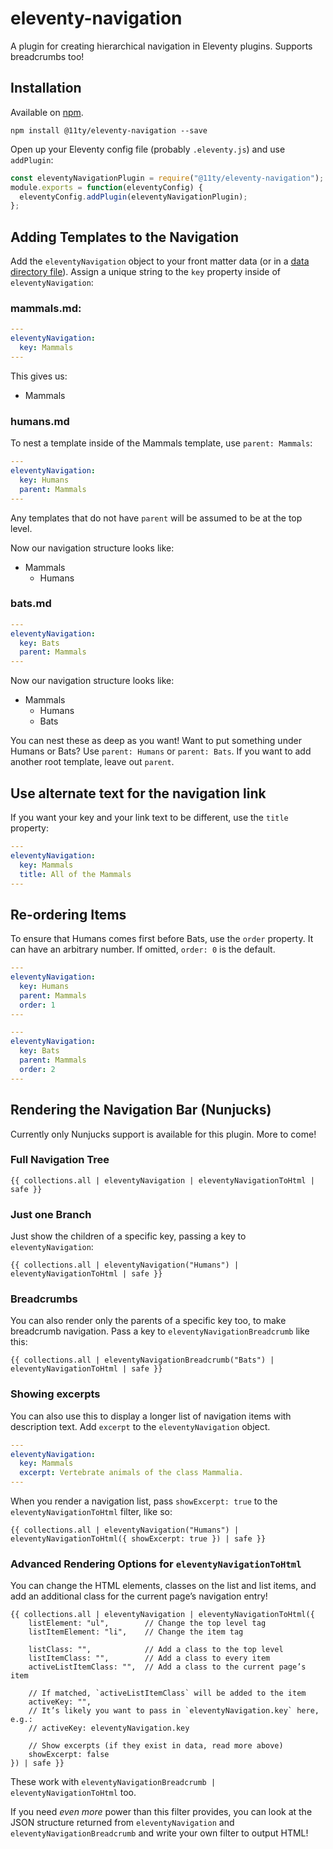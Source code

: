 # eleventy-navigation

A plugin for creating hierarchical navigation in Eleventy plugins. Supports breadcrumbs too!

## Installation

Available on [npm](https://www.npmjs.com/package/@11ty/eleventy-navigation).

```
npm install @11ty/eleventy-navigation --save
```

Open up your Eleventy config file (probably `.eleventy.js`) and use `addPlugin`:

```js
const eleventyNavigationPlugin = require("@11ty/eleventy-navigation");
module.exports = function(eleventyConfig) {
  eleventyConfig.addPlugin(eleventyNavigationPlugin);
};
```


## Adding Templates to the Navigation

Add the `eleventyNavigation` object to your front matter data (or in a [data directory file](https://www.11ty.io/docs/data-template-dir/)). Assign a unique string to the `key` property inside of `eleventyNavigation`:

### mammals.md:

```yaml
---
eleventyNavigation:
  key: Mammals
---
```

This gives us:

* Mammals

### humans.md

To nest a template inside of the Mammals template, use `parent: Mammals`:

```yaml
---
eleventyNavigation:
  key: Humans
  parent: Mammals
---
```

Any templates that do not have `parent` will be assumed to be at the top level.

Now our navigation structure looks like:

* Mammals
    - Humans

### bats.md

```yaml
---
eleventyNavigation:
  key: Bats
  parent: Mammals
---
```

Now our navigation structure looks like:

* Mammals
    - Humans
    - Bats

You can nest these as deep as you want! Want to put something under Humans or Bats? Use `parent: Humans` or `parent: Bats`. If you want to add another root template, leave out `parent`.

## Use alternate text for the navigation link

If you want your key and your link text to be different, use the `title` property:

```yaml
---
eleventyNavigation:
  key: Mammals
  title: All of the Mammals
---
```

## Re-ordering Items

To ensure that Humans comes first before Bats, use the `order` property. It can have an arbitrary number. If omitted, `order: 0` is the default.

```yaml
---
eleventyNavigation:
  key: Humans
  parent: Mammals
  order: 1
---
```

```yaml
---
eleventyNavigation:
  key: Bats
  parent: Mammals
  order: 2
---
```

## Rendering the Navigation Bar (Nunjucks)

Currently only Nunjucks support is available for this plugin. More to come!

### Full Navigation Tree

```
{{ collections.all | eleventyNavigation | eleventyNavigationToHtml | safe }}
```

### Just one Branch

Just show the children of a specific key, passing a key to `eleventyNavigation`:

```
{{ collections.all | eleventyNavigation("Humans") | eleventyNavigationToHtml | safe }}
```

### Breadcrumbs

You can also render only the parents of a specific key too, to make breadcrumb navigation. Pass a key to `eleventyNavigationBreadcrumb` like this:

```
{{ collections.all | eleventyNavigationBreadcrumb("Bats") | eleventyNavigationToHtml | safe }}
```

### Showing excerpts

You can also use this to display a longer list of navigation items with description text. Add `excerpt` to the `eleventyNavigation` object.

```yaml
---
eleventyNavigation:
  key: Mammals
  excerpt: Vertebrate animals of the class Mammalia.
---
```

When you render a navigation list, pass `showExcerpt: true` to the `eleventyNavigationToHtml` filter, like so:

```
{{ collections.all | eleventyNavigation("Humans") | eleventyNavigationToHtml({ showExcerpt: true }) | safe }}
```

### Advanced Rendering Options for `eleventyNavigationToHtml`

You can change the HTML elements, classes on the list and list items, and add an additional class for the current page’s navigation entry!

```
{{ collections.all | eleventyNavigation | eleventyNavigationToHtml({
    listElement: "ul",        // Change the top level tag
    listItemElement: "li",    // Change the item tag

    listClass: "",            // Add a class to the top level
    listItemClass: "",        // Add a class to every item
    activeListItemClass: "",  // Add a class to the current page’s item

    // If matched, `activeListItemClass` will be added to the item
    activeKey: "",
    // It’s likely you want to pass in `eleventyNavigation.key` here, e.g.:
    // activeKey: eleventyNavigation.key

    // Show excerpts (if they exist in data, read more above)
    showExcerpt: false
}) | safe }}
```

These work with `eleventyNavigationBreadcrumb | eleventyNavigationToHtml` too.

If you need _even more_ power than this filter provides, you can look at the JSON structure returned from `eleventyNavigation` and `eleventyNavigationBreadcrumb` and write your own filter to output HTML!